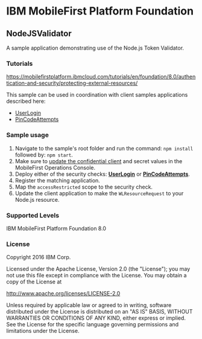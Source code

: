 IBM MobileFirst Platform Foundation
===
## NodeJSValidator
A sample application demonstrating use of the Node.js Token Validator.

### Tutorials
https://mobilefirstplatform.ibmcloud.com/tutorials/en/foundation/8.0/authentication-and-security/protecting-external-resources/

This sample can be used in coordination with client samples applications described here:

- [UserLogin](https://mobilefirstplatform.ibmcloud.com/tutorials/en/foundation/8.0/authentication-and-security/user-authentication/)
- [PinCodeAttempts](https://mobilefirstplatform.ibmcloud.com/tutorials/en/foundation/8.0/authentication-and-security/credentials-validation/)

### Sample usage
1. Navigate to the sample's root folder and run the command: `npm install` followed by: `npm start`.  
2. Make sure to [update the confidential client](https://mobilefirstplatform.ibmcloud.com/tutorials/en/foundation/8.0/authentication-and-security/protecting-external-resources/#confidential-client) and secret values in the MobileFirst Operations Console.
3. Deploy either of the security checks: **[UserLogin](https://mobilefirstplatform.ibmcloud.com/tutorials/en/foundation/8.0/authentication-and-security/user-authentication/security-check/)** or **[PinCodeAttempts](https://mobilefirstplatform.ibmcloud.com/tutorials/en/foundation/8.0/authentication-and-security/credentials-validation/security-check/)**.
4. Register the matching application.
5. Map the `accessRestricted` scope to the security check.
6. Update the client application to make the `WLResourceRequest` to your Node.js resource.

### Supported Levels
IBM MobileFirst Platform Foundation 8.0

### License
Copyright 2016 IBM Corp.

Licensed under the Apache License, Version 2.0 (the "License");
you may not use this file except in compliance with the License.
You may obtain a copy of the License at

http://www.apache.org/licenses/LICENSE-2.0

Unless required by applicable law or agreed to in writing, software
distributed under the License is distributed on an "AS IS" BASIS,
WITHOUT WARRANTIES OR CONDITIONS OF ANY KIND, either express or implied.
See the License for the specific language governing permissions and
limitations under the License.
